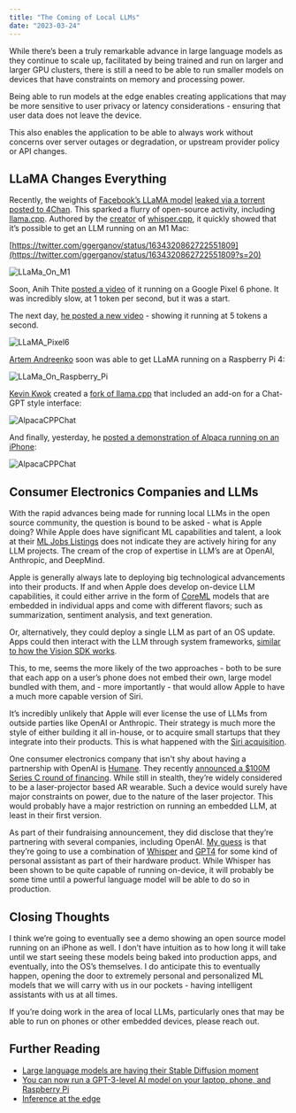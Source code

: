```yaml
---
title: "The Coming of Local LLMs"
date: "2023-03-24"
---
```


While there’s been a truly remarkable advance in large language models as they continue to scale up, facilitated by being trained and run on larger and larger GPU clusters, there is still a need to be able to run smaller models on devices that have constraints on memory and processing power. 

Being able to run models at the edge enables creating applications that may be more sensitive to user privacy or latency considerations - ensuring that user data does not leave the device.

This also enables the application to be able to always work without concerns over server outages or degradation, or upstream provider policy or API changes. 



## LLaMA Changes Everything

Recently, the weights of [Facebook’s LLaMA model](https://ai.facebook.com/blog/large-language-model-llama-meta-ai/) [leaked via a torrent posted to 4Chan](https://www.theverge.com/2023/3/8/23629362/meta-ai-language-model-llama-leak-online-misuse). This sparked a flurry of open-source activity, including [llama.cpp](https://github.com/ggerganov/llama.cpp). Authored by the [creator](https://ggerganov.com) of [whisper.cpp](https://github.com/ggerganov/whisper.cpp), it quickly showed that it’s possible to get an LLM running on an M1 Mac:

[https://twitter.com/ggerganov/status/1634320862722551809](https://twitter.com/ggerganov/status/1634320862722551809?s=20)

![LLaMa_On_M1](/blog_assets/2023/LLaMA_On_M1.png)



Soon, Anih Thite [posted a video](https://twitter.com/thiteanish/status/1635188333705043969) of it running on a Google Pixel 6 phone. It was incredibly slow, at 1 token per second, but it was a start. 

The next day, [he posted a new video](https://twitter.com/thiteanish/status/1635678053853536256) - showing it running at 5 tokens a second. 

![LLaMA_Pixel6](/blog_assets/2023/LLaMA_Pixel6.png)



[Artem Andreenko](https://twitter.com/miolini) soon was able to get LLaMA running on a Raspberry Pi 4: 

![LLaMa_On_Raspberry_Pi](/blog_assets/2023/LLaMA_On_Raspberry_Pi.png)



[Kevin Kwok](https://twitter.com/antimatter15) created a [fork of llama.cpp](https://github.com/antimatter15/alpaca.cpp) that included an add-on for a Chat-GPT style interface:

![AlpacaCPPChat](/blog_assets/2023/AlpacaCPPChat.png)



And finally, yesterday, he [posted a demonstration of Alpaca running on an iPhone](https://twitter.com/antimatter15/status/1638695917514784775?s=20): 

![AlpacaCPPChat](/blog_assets/2023/Alpacca_On_iPhone.png)



## Consumer Electronics Companies and LLMs

With the rapid advances being made for running local LLMs in the open source community, the question is bound to be asked - what is Apple doing? While Apple does have significant ML capabilities and talent, a look at their [ML Jobs Listings](https://www.apple.com/careers/us/machine-learning-and-ai.html) does not indicate they are actively hiring for any LLM projects. The cream of the crop of expertise in LLM’s are at OpenAI, Anthropic, and DeepMind. 

Apple is generally always late to deploying big technological advancements into their products. If and when Apple does develop on-device LLM capabilities, it could either arrive in the form of [CoreML](https://developer.apple.com/documentation/coreml) models that are embedded in individual apps and come with different flavors; such as summarization, sentiment analysis, and text generation. 

Or, alternatively, they could deploy a single LLM as part of an OS update. Apps could then interact with the LLM through system frameworks, [similar to how the Vision SDK works](https://machinelearning.apple.com/research/face-detection). 

This, to me, seems the more likely of the two approaches - both to be sure that each app on a user’s phone does not embed their own, large model bundled with them, and - more importantly - that would allow Apple to have a much more capable version of Siri. 

It’s incredibly unlikely that Apple will ever license the use of LLMs from outside parties like OpenAI or Anthropic. Their strategy is much more the style of either building it all in-house, or to acquire small startups that they integrate into their products. This is what happened with the [Siri acquisition](https://www.forbes.com/sites/parmyolson/2011/10/06/steve-jobs-leaves-a-legacy-in-a-i-with-siri/?sh=4354901d5dd3). 

One consumer electronics company that isn't shy about having a partnership with OpenAI is [Humane](http://hu.ma.ne/). They recently [announced a $100M Series C round of financing](https://hu.ma.ne/media/humane-raises-100m-in-series-c-round-as-it-builds-device-and-services-platform-for-the-ai-era). While still in stealth, they’re widely considered to be a laser-projector based AR wearable. Such a device would surely have major constraints on power, due to the nature of the laser projector. This would probably have a major restriction on running an embedded LLM, at least in their first version.

As part of their fundraising announcement, they did disclose that they’re partnering with several companies, including OpenAI. [My guess](https://twitter.com/nickarner/status/1633519507997335552?s=20) is that they’re going to use a combination of [Whisper](https://openai.com/research/whisper) and [GPT4](https://openai.com/research/gpt-4) for some kind of personal assistant as part of their hardware product. While Whisper has been shown to be quite capable of running on-device, it will probably be some time until a powerful language model will be able to do so in production. 



## Closing Thoughts

I think we’re going to eventually see a demo showing an open source model running on an iPhone as well. I don’t have intuition as to how long it will take until we start seeing these models being baked into production apps, and eventually, into the OS’s themselves. I do anticipate this to eventually happen, opening the door to extremely personal and personalized ML models that we will carry with us in our pockets - having intelligent assistants with us at all times. 

If you’re doing work in the area of local LLMs, particularly ones that may be able to run on phones or other embedded devices, please reach out.



## Further Reading

- [Large language models are having their Stable Diffusion moment](https://simonwillison.net/2023/Mar/11/llama/) 
- [You can now run a GPT-3-level AI model on your laptop, phone, and Raspberry Pi ](https://arstechnica.com/information-technology/2023/03/you-can-now-run-a-gpt-3-level-ai-model-on-your-laptop-phone-and-raspberry-pi/?utm_social-type=owned&utm_medium=social&utm_source=twitter&utm_brand=ars)
- [Inference at the edge](https://github.com/ggerganov/llama.cpp/discussions/205)